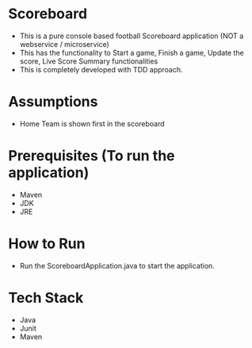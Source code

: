 # Scoreboard
* This is a pure console based football Scoreboard application (NOT a webservice / microservice)
* This has the functionality to Start a game, Finish a game, Update the score, Live Score Summary functionalities
* This is completely developed with TDD approach.

# Assumptions
* Home Team is shown first in the scoreboard
# Prerequisites (To run the application)
* Maven
* JDK
* JRE

# How to Run
* Run the ScoreboardApplication.java to start the application.

# Tech Stack
* Java
* Junit
* Maven